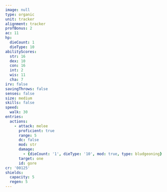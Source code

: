 ```yaml
---
image: null
type: organic
unit: tracker
alignment: tracker
profBonus: 2
ac: 11
hp:
  dieCount: 1
  dieType: 10
abilityScores:
  str: 16
  dex: 10
  con: 16
  int: 2
  wis: 11
  cha: 7
irv: false
savingThrows: false
senses: false
size: medium
skills: false
speed:
  walk: 30
entries:
  actions:
    - attack: melee
      proficient: true
      range: 5
      dc: false
      mod: str
      damage:
        - {dieCount: '1', dieType: '10', mod: true, type: bludgeoning}
      target: one
      id: gore
cr: '00125'
shields:
  capacity: 5
  regen: 5
---
```


